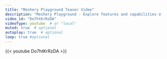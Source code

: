```yaml
---
title: "Meshery Playground Teaser Video"
description: "Meshery Playground - Explore features and capabilities of Meshery."
video_id: "Do7htKrRzDA"
videoType: youtube  # or "local"
muted: true  # optional
autoplay: true  # optional
loop: true #optional
---
```

{{< youtube Do7htKrRzDA >}}